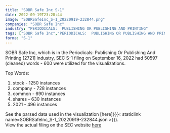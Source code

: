 ```yaml
---
title: "SOBR Safe Inc S-1"
date: 2022-09-19T23:28:44
image: "SOBRSafeInc_S-1_20220919-232844.png"
companies: "SOBR Safe Inc"
industry: "PERIODICALS:  PUBLISHING OR PUBLISHING AND PRINTING"
tags: ["SOBR Safe Inc","PERIODICALS:  PUBLISHING OR PUBLISHING AND PRINTING","09-16-2022","S-1"]
forms: "S-1"
---
```

SOBR Safe Inc, which is in the Periodicals:  Publishing Or Publishing And Printing [2721] industry, SEC S-1 filing on September 16, 2022 had 50597 (cleaned) words - 600 were utilized for the visualizations.

Top Words:
1. stock - 1250 instances
2. company - 728 instances
3. common - 690 instances
4. shares - 630 instances
5. 2021 - 496 instances


See the parsed data used in the visualization [here]({{< staticlink name=SOBRSafeInc_S-1_20220919-232844.json >}}).  
View the actual filing on the SEC website [here](https://www.sec.gov/Archives/edgar/data/1425627/0001477932-22-006981.txt)